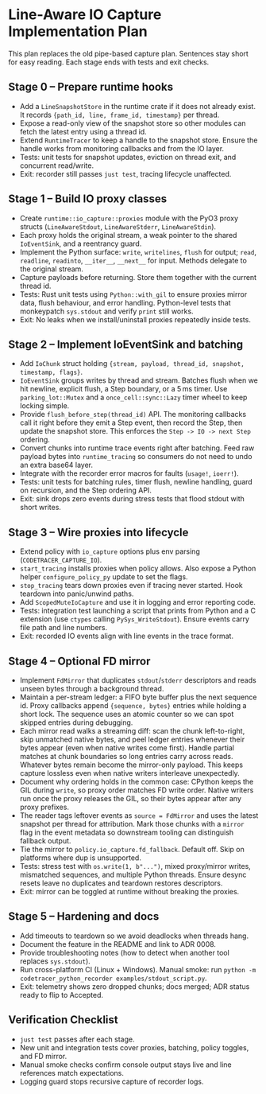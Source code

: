 # Line-Aware IO Capture Implementation Plan

This plan replaces the old pipe-based capture plan. Sentences stay short for easy reading. Each stage ends with tests and exit checks.

## Stage 0 – Prepare runtime hooks
- Add a `LineSnapshotStore` in the runtime crate if it does not already exist. It records `{path_id, line, frame_id, timestamp}` per thread.
- Expose a read-only view of the snapshot store so other modules can fetch the latest entry using a thread id.
- Extend `RuntimeTracer` to keep a handle to the snapshot store. Ensure the handle works from monitoring callbacks and from the IO layer.
- Tests: unit tests for snapshot updates, eviction on thread exit, and concurrent read/write.
- Exit: recorder still passes `just test`, tracing lifecycle unaffected.

## Stage 1 – Build IO proxy classes
- Create `runtime::io_capture::proxies` module with the PyO3 proxy structs (`LineAwareStdout`, `LineAwareStderr`, `LineAwareStdin`).
- Each proxy holds the original stream, a weak pointer to the shared `IoEventSink`, and a reentrancy guard.
- Implement the Python surface: `write`, `writelines`, `flush` for output; `read`, `readline`, `readinto`, `__iter__`, `__next__` for input. Methods delegate to the original stream.
- Capture payloads before returning. Store them together with the current thread id.
- Tests: Rust unit tests using `Python::with_gil` to ensure proxies mirror data, flush behaviour, and error handling. Python-level tests that monkeypatch `sys.stdout` and verify `print` still works.
- Exit: No leaks when we install/uninstall proxies repeatedly inside tests.

## Stage 2 – Implement IoEventSink and batching
- Add `IoChunk` struct holding `{stream, payload, thread_id, snapshot, timestamp, flags}`.
- `IoEventSink` groups writes by thread and stream. Batches flush when we hit newline, explicit flush, a Step boundary, or a 5 ms timer. Use `parking_lot::Mutex` and a `once_cell::sync::Lazy` timer wheel to keep locking simple.
- Provide `flush_before_step(thread_id)` API. The monitoring callbacks call it right before they emit a Step event, then record the Step, then update the snapshot store. This enforces the `Step -> IO -> next Step` ordering.
- Convert chunks into runtime trace events right after batching. Feed raw payload bytes into `runtime_tracing` so consumers do not need to undo an extra base64 layer.
- Integrate with the recorder error macros for faults (`usage!`, `ioerr!`).
- Tests: unit tests for batching rules, timer flush, newline handling, guard on recursion, and the Step ordering API.
- Exit: sink drops zero events during stress tests that flood stdout with short writes.

## Stage 3 – Wire proxies into lifecycle
- Extend policy with `io_capture` options plus env parsing (`CODETRACER_CAPTURE_IO`).
- `start_tracing` installs proxies when policy allows. Also expose a Python helper `configure_policy_py` update to set the flags.
- `stop_tracing` tears down proxies even if tracing never started. Hook teardown into panic/unwind paths.
- Add `ScopedMuteIoCapture` and use it in logging and error reporting code.
- Tests: integration test launching a script that prints from Python and a C extension (use `ctypes` calling `PySys_WriteStdout`). Ensure events carry file path and line numbers.
- Exit: recorded IO events align with line events in the trace format.

## Stage 4 – Optional FD mirror
- Implement `FdMirror` that duplicates `stdout`/`stderr` descriptors and reads unseen bytes through a background thread.
- Maintain a per-stream ledger: a FIFO byte buffer plus the next sequence id. Proxy callbacks append `{sequence, bytes}` entries while holding a short lock. The sequence uses an atomic counter so we can spot skipped entries during debugging.
- Each mirror read walks a streaming diff: scan the chunk left-to-right, skip unmatched native bytes, and peel ledger entries whenever their bytes appear (even when native writes come first). Handle partial matches at chunk boundaries so long entries carry across reads. Whatever bytes remain become the mirror-only payload. This keeps capture lossless even when native writers interleave unexpectedly.
- Document why ordering holds in the common case: CPython keeps the GIL during `write`, so proxy order matches FD write order. Native writers run once the proxy releases the GIL, so their bytes appear after any proxy prefixes.
- The reader tags leftover events as `source = FdMirror` and uses the latest snapshot per thread for attribution. Mark those chunks with a `mirror` flag in the event metadata so downstream tooling can distinguish fallback output.
- Tie the mirror to `policy.io_capture.fd_fallback`. Default off. Skip on platforms where dup is unsupported.
- Tests: stress test with `os.write(1, b"...")`, mixed proxy/mirror writes, mismatched sequences, and multiple Python threads. Ensure desync resets leave no duplicates and teardown restores descriptors.
- Exit: mirror can be toggled at runtime without breaking the proxies.

## Stage 5 – Hardening and docs
- Add timeouts to teardown so we avoid deadlocks when threads hang.
- Document the feature in the README and link to ADR 0008.
- Provide troubleshooting notes (how to detect when another tool replaces `sys.stdout`).
- Run cross-platform CI (Linux + Windows). Manual smoke: run `python -m codetracer_python_recorder examples/stdout_script.py`.
- Exit: telemetry shows zero dropped chunks; docs merged; ADR status ready to flip to Accepted.

## Verification Checklist
- `just test` passes after each stage.
- New unit and integration tests cover proxies, batching, policy toggles, and FD mirror.
- Manual smoke checks confirm console output stays live and line references match expectations.
- Logging guard stops recursive capture of recorder logs.
